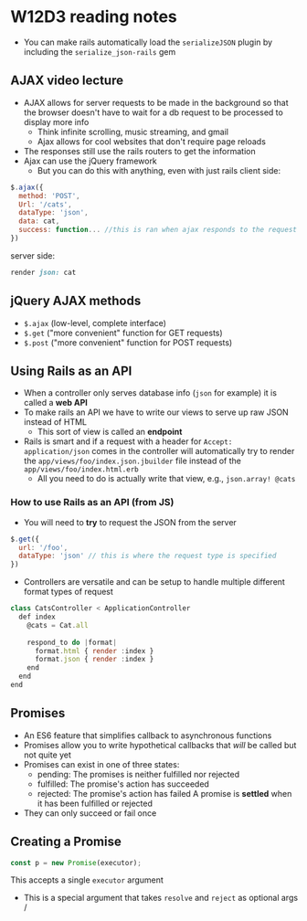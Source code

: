 # W12D3 reading notes
- You can make rails automatically load the `serializeJSON` plugin by including the `serialize_json-rails` gem
## AJAX video lecture
- AJAX allows for server requests to be made in the background so that the browser doesn't have to wait for a db request to be processed to display more info
  - Think infinite scrolling, music streaming, and gmail
  - Ajax allows for cool websites that don't require page reloads
- The responses still use the rails routers to get the information
- Ajax can use the jQuery framework
  - But you can do this with anything, even with just rails
client side:
```javascript
$.ajax({
  method: 'POST',
  Url: '/cats',
  dataType: 'json',
  data: cat,
  success: function... //this is ran when ajax responds to the request
})
```
server side:
```ruby
render json: cat
```
## jQuery AJAX methods
- `$.ajax` (low-level, complete interface)
- `$.get` ("more convenient" function for GET requests)
- `$.post` ("more convenient" function for POST requests)
## Using Rails as an API
- When a controller only serves database info (`json` for example) it is called a **web API**
- To make rails an API we have to write our views to serve up raw JSON instead of HTML
  - This sort of view is called an **endpoint**
- Rails is smart and if a request with a header for `Accept: application/json` comes in the controller will automatically try to render the `app/views/foo/index.json.jbuilder` file instead of the `app/views/foo/index.html.erb`
  - All you need to do is actually write that view, e.g., `json.array! @cats`
### How to use Rails as an API (from JS)
- You will need to **try** to request the JSON from the server
```javascript
$.get({
  url: '/foo',
  dataType: 'json' // this is where the request type is specified
})
```
- Controllers are versatile and can be setup to handle multiple different format types of request
```javascript
class CatsController < ApplicationController
  def index
    @cats = Cat.all
    
    respond_to do |format|
      format.html { render :index }
      format.json { render :index }
    end
  end
end
```
## Promises
- An ES6 feature that simplifies callback to asynchronous functions
- Promises allow you to write hypothetical callbacks that _will_ be called but not quite yet
- Promises can exist in one of three states:
  - pending: The promises is neither fulfilled nor rejected
  - fulfilled: The promise's action has succeeded
  - rejected: The promise's action has failed
A promise is **settled** when it has been fulfilled or rejected
- They can only succeed or fail once
## Creating a Promise
```javascript
const p = new Promise(executor);
```
This accepts a single `executor` argument
- This is a special argument that takes `resolve` and `reject` as optional args
/
